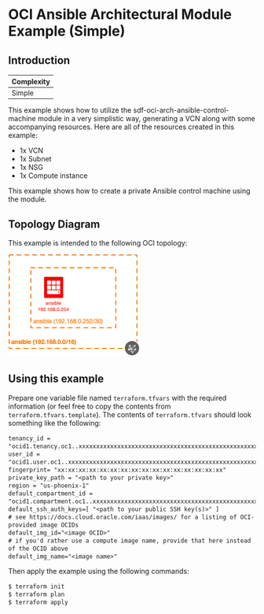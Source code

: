 # OCI Ansible Architectural Module Example (Simple)

## Introduction

| Complexity |
|---|
| Simple |

This example shows how to utilize the sdf-oci-arch-ansible-control-machine module in a very simplistic way, generating a VCN along with some accompanying resources.  Here are all of the resources created in this example:

* 1x VCN
* 1x Subnet
* 1x NSG
* 1x Compute instance

This example shows how to create a private Ansible control machine using the module.

## Topology Diagram
This example is intended to the following OCI topology:

![Topology diagram](./docs/Example-simple.png)

## Using this example
Prepare one variable file named `terraform.tfvars` with the required information (or feel free to copy the contents from `terraform.tfvars.template`).  The contents of `terraform.tfvars` should look something like the following:

```
tenancy_id = "ocid1.tenancy.oc1..xxxxxxxxxxxxxxxxxxxxxxxxxxxxxxxxxxxxxxxxxxxxxxxxxxxxxxxxxxxx"
user_id = "ocid1.user.oc1..xxxxxxxxxxxxxxxxxxxxxxxxxxxxxxxxxxxxxxxxxxxxxxxxxxxxxxxxxxxx"
fingerprint= "xx:xx:xx:xx:xx:xx:xx:xx:xx:xx:xx:xx:xx:xx:xx:xx"
private_key_path = "<path to your private key>"
region = "us-phoenix-1"
default_compartment_id = "ocid1.compartment.oc1..xxxxxxxxxxxxxxxxxxxxxxxxxxxxxxxxxxxxxxxxxxxxxxxxxxxxxxxxxxxx"
default_ssh_auth_keys=[ "<path to your public SSH key(s)>" ]
# see https://docs.cloud.oracle.com/iaas/images/ for a listing of OCI-provided image OCIDs
default_img_id="<image OCID>"
# if you'd rather use a compute image name, provide that here instead of the OCID above
default_img_name="<image name>"
```

Then apply the example using the following commands:

```
$ terraform init
$ terraform plan
$ terraform apply
```
